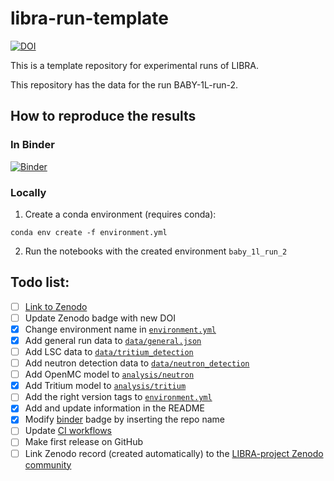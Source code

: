 # libra-run-template

[![DOI](https://zenodo.org/badge/DOI/10.5281/zenodo.INSERT-DOI.svg)](https://doi.org/10.5281/zenodo.INSERT-DOI)

This is a template repository for experimental runs of LIBRA.

This repository has the data for the run BABY-1L-run-2.

## How to reproduce the results

### In Binder

[![Binder](https://mybinder.org/badge_logo.svg)](https://mybinder.org/v2/gh/LIBRA-project/BABY-1L-run-2/HEAD)

### Locally

1. Create a conda environment (requires conda):

```
conda env create -f environment.yml
```

2. Run the notebooks with the created environment `baby_1l_run_2`

## Todo list:
- [ ] [Link to Zenodo](https://zenodo.org/)
- [ ] Update Zenodo badge with new DOI
- [x] Change environment name in [`environment.yml`](environment.yml)
- [x] Add general run data to [`data/general.json`](data/general.json)
- [ ] Add LSC data to [`data/tritium_detection`](data/tritium_detection)
- [ ] Add neutron detection data to [`data/neutron_detection`](data/neutron_detection)
- [ ] Add OpenMC model to [`analysis/neutron`](analysis/neutron)
- [x] Add Tritium model to [`analysis/tritium`](analysis/tritium)
- [ ] Add the right version tags to [`environment.yml`](environment.yml)
- [x] Add and update information in the README
- [x] Modify [binder](https://mybinder.org/) badge by inserting the repo name
- [ ] Update [CI workflows](.github/workflows)
- [ ] Make first release on GitHub
- [ ] Link Zenodo record (created automatically) to the [LIBRA-project Zenodo community](https://zenodo.org/communities/libra-project/records)